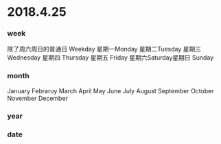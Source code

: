 # 2018.4.25

### week

除了周六周日的普通日 Weekday 星期一Monday  星期二Tuesday 星期三 Wednesday  星期四 Thursday 星期五 Friday 星期六Saturday星期日 Sunday

### month

January  Febraruy  March  April May June July August September October  November  December

### year  

### date



